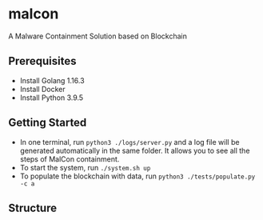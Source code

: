 # malcon
A Malware Containment Solution based on Blockchain

## Prerequisites
* Install Golang 1.16.3
* Install Docker
* Install Python 3.9.5

## Getting Started
* In one terminal, run `python3 ./logs/server.py` and a log file will be generated automatically in the same folder. It allows you to see all the steps of MalCon containment.
* To start the system, run `./system.sh up`
* To populate the blockchain with data, run `python3 ./tests/populate.py -c a`

## Structure